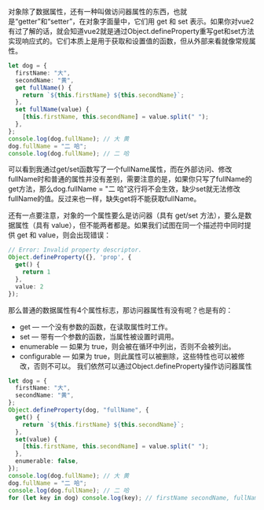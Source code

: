 <!-- category: "javaScript"
labels: "javaScript"
createdAt: 2021-08-21T13:17:24.889+00:00 -->
对象除了数据属性，还有一种叫做访问器属性的东西，也就是“getter”和“setter”，在对象字面量中，它们用 get 和 set 表示。如果你对vue2有过了解的话，就会知道vue2就是通过Object.defineProperty重写get和set方法实现响应式的。它们本质上是用于获取和设置值的函数，但从外部来看就像常规属性。
```typescript
let dog = {
  firstName: "大",
  secondName: "黄",
  get fullName() {
    return `${this.firstName} ${this.secondName}`;
  },
  set fullName(value) {
    [this.firstName, this.secondName] = value.split(" ");
  },
};
console.log(dog.fullName); // 大 黄
dog.fullName = "二 哈"; 
console.log(dog.fullName); // 二 哈
```
可以看到我通过get/set函数写了一个fullName属性，而在外部访问、修改fullName时和普通的属性并没有差别，需要注意的是，如果你只写了fullName的get方法，那么dog.fullName = "二 哈"这行将不会生效，缺少set就无法修改fullName的值。反过来也一样，缺失get将不能获取fullName。

还有一点要注意，对象的一个属性要么是访问器（具有 get/set 方法），要么是数据属性（具有 value），但不能两者都是。如果我们试图在同一个描述符中同时提供 get 和 value，则会出现错误：
```typescript
// Error: Invalid property descriptor.
Object.defineProperty({}, 'prop', {
  get() {
    return 1
  },
  value: 2
});
```
那么普通的数据属性有4个属性标志，那访问器属性有没有呢？也是有的：
* get — 一个没有参数的函数，在读取属性时工作。
* set — 带有一个参数的函数，当属性被设置时调用。
* enumerable — 如果为 true，则会被在循环中列出，否则不会被列出。
* configurable — 如果为 true，则此属性可以被删除，这些特性也可以被修改，否则不可以。
我们依然可以通过Object.defineProperty操作访问器属性
```typescript
let dog = {
  firstName: "大",
  secondName: "黄",
};
Object.defineProperty(dog, "fullName", {
  get() {
    return `${this.firstName} ${this.secondName}`;
  },
  set(value) {
    [this.firstName, this.secondName] = value.split(" ");
  },
  enumerable: false,
});
console.log(dog.fullName); // 大 黄
dog.fullName = "二 哈";
console.log(dog.fullName); // 二 哈
for (let key in dog) console.log(key); // firstName secondName, fullName的enumerable为false，所以不展示
```